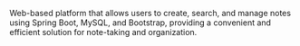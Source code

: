 Web-based platform that allows users to create, search, and manage notes using Spring Boot, MySQL, and Bootstrap, providing a convenient and efficient solution for note-taking and organization.
